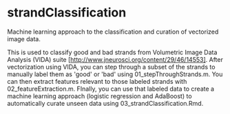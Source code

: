 # strandClassification
Machine learning approach to the classification and curation of vectorized image data.

This is used to classify good and bad strands from Volumetric Image Data Analysis (VIDA) suite [http://www.jneurosci.org/content/29/46/14553].  After vectorization using VIDA, you can step through a subset of the strands to manually label them as 'good' or 'bad' using 01_stepThroughStrands.m.  You can then extract features relevant to those labeled strands with 02_featureExtraction.m.  FInally, you can use that labeled data to create a machine learning approach (logistic regression and AdaBoost) to automatically curate unseen data using 03_strandClassification.Rmd.
